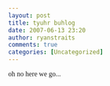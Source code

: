 ```yaml
---
layout: post
title: tyuhr buhlog
date: 2007-06-13 23:20
author: ryanstraits
comments: true
categories: [Uncategorized]
---
```

<span style="font-family:georgia;">oh no here we go...</span>
